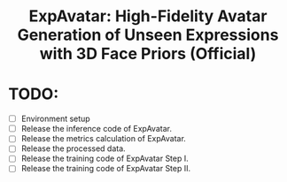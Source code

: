 <div align="center">
  
# ExpAvatar: High-Fidelity Avatar Generation of Unseen Expressions with 3D Face Priors (Official)

</div>

# TODO:
- [ ] Environment setup
- [ ] Release the inference code of ExpAvatar.
- [ ] Release the metrics calculation of ExpAvatar.
- [ ] Release the processed data.
- [ ] Release the training code of ExpAvatar Step I.
- [ ] Release the training code of ExpAvatar Step II.
